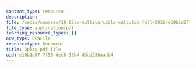 ```yaml
---
content_type: resource
description: ''
file: /media/courses/18-02sc-multivariable-calculus-fall-2010/e10b1d077f50dec633b4ddad230aadb4_KXof0q88xbg.pdf
file_type: application/pdf
learning_resource_types: []
ocw_type: OCWFile
resourcetype: Document
title: 3play pdf file
uid: e10b1d07-7f50-dec6-33b4-ddad230aadb4
---
```

